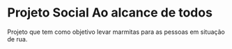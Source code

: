 # Projeto Social Ao alcance de todos
Projeto que tem como objetivo levar marmitas para as pessoas em situação de rua.
